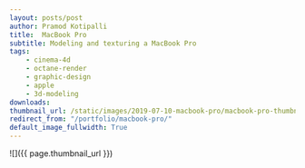 ```yaml
---
layout: posts/post
author: Pramod Kotipalli
title:  MacBook Pro
subtitle: Modeling and texturing a MacBook Pro
tags:
    - cinema-4d
    - octane-render
    - graphic-design
    - apple
    - 3d-modeling
downloads:
thumbnail_url: /static/images/2019-07-10-macbook-pro/macbook-pro-thumbnail.png
redirect_from: "/portfolio/macbook-pro/"
default_image_fullwidth: True
---
```


![]({{ page.thumbnail_url }})
